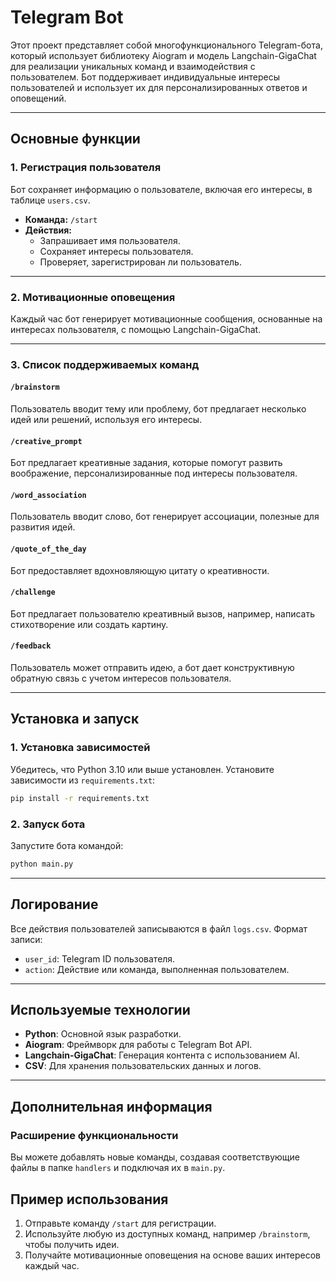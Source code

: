 # Telegram Bot

Этот проект представляет собой многофункционального Telegram-бота, который использует библиотеку Aiogram и модель Langchain-GigaChat для реализации уникальных команд и взаимодействия с пользователем. Бот поддерживает индивидуальные интересы пользователей и использует их для персонализированных ответов и оповещений.

---

## Основные функции

### 1. **Регистрация пользователя**
Бот сохраняет информацию о пользователе, включая его интересы, в таблице `users.csv`.

- **Команда:** `/start`
- **Действия:**
  - Запрашивает имя пользователя.
  - Сохраняет интересы пользователя.
  - Проверяет, зарегистрирован ли пользователь.

---

### 2. **Мотивационные оповещения**
Каждый час бот генерирует мотивационные сообщения, основанные на интересах пользователя, с помощью Langchain-GigaChat.

---

### 3. **Список поддерживаемых команд**

#### `/brainstorm`
Пользователь вводит тему или проблему, бот предлагает несколько идей или решений, используя его интересы.

#### `/creative_prompt`
Бот предлагает креативные задания, которые помогут развить воображение, персонализированные под интересы пользователя.

#### `/word_association`
Пользователь вводит слово, бот генерирует ассоциации, полезные для развития идей.

#### `/quote_of_the_day`
Бот предоставляет вдохновляющую цитату о креативности.

#### `/challenge`
Бот предлагает пользователю креативный вызов, например, написать стихотворение или создать картину.

#### `/feedback`
Пользователь может отправить идею, а бот дает конструктивную обратную связь с учетом интересов пользователя.

---



## Установка и запуск

### 1. Установка зависимостей

Убедитесь, что Python 3.10 или выше установлен. Установите зависимости из `requirements.txt`:

```bash
pip install -r requirements.txt
```


### 2. Запуск бота

Запустите бота командой:

```bash
python main.py
```

---

## Логирование
Все действия пользователей записываются в файл `logs.csv`. Формат записи:

- `user_id`: Telegram ID пользователя.
- `action`: Действие или команда, выполненная пользователем.

---

## Используемые технологии

- **Python**: Основной язык разработки.
- **Aiogram**: Фреймворк для работы с Telegram Bot API.
- **Langchain-GigaChat**: Генерация контента с использованием AI.
- **CSV**: Для хранения пользовательских данных и логов.

---

## Дополнительная информация

### Расширение функциональности
Вы можете добавлять новые команды, создавая соответствующие файлы в папке `handlers` и подключая их в `main.py`.



## Пример использования

1. Отправьте команду `/start` для регистрации.
2. Используйте любую из доступных команд, например `/brainstorm`, чтобы получить идеи.
3. Получайте мотивационные оповещения на основе ваших интересов каждый час.

